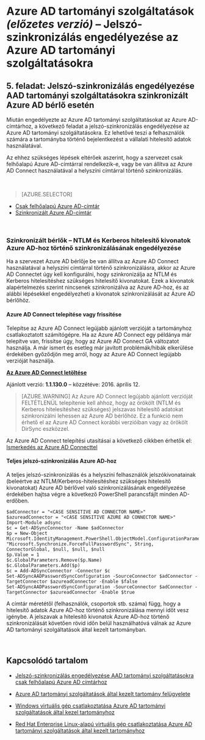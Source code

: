 <properties
    pageTitle="Azure AD tartományi szolgáltatások: Jelszó-szinkronizálás engedélyezése | Microsoft Azure"
    description="Ismerkedés az Azure Active Directory tartományi szolgáltatásokkal"
    services="active-directory-ds"
    documentationCenter=""
    authors="mahesh-unnikrishnan"
    manager="stevenpo"
    editor="curtand"/>

<tags
    ms.service="active-directory-ds"
    ms.workload="identity"
    ms.tgt_pltfrm="na"
    ms.devlang="na"
    ms.topic="get-started-article"
    ms.date="04/25/2016"
    ms.author="maheshu"/>

# Azure AD tartományi szolgáltatások *(előzetes verzió)* – Jelszó-szinkronizálás engedélyezése az Azure AD tartományi szolgáltatásokra

## 5. feladat: Jelszó-szinkronizálás engedélyezése AAD tartományi szolgáltatásokra szinkronizált Azure AD bérlő esetén
Miután engedélyezte az Azure AD tartományi szolgáltatásokat az Azure AD-címtárhoz, a következő feladat a jelszó-szinkronizálás engedélyezése az Azure AD tartományi szolgáltatásokra. Ez lehetővé teszi a felhasználók számára a tartományba történő bejelentkezést a vállalati hitelesítő adatok használatával.

Az ehhez szükséges lépések eltérőek aszerint, hogy a szervezet csak felhőalapú Azure AD-címtárral rendelkezik-e, vagy be van állítva az Azure AD Connect használatával a helyszíni címtárral történő szinkronizálás.

<br>

> [AZURE.SELECTOR]
- [Csak felhőalapú Azure AD-címtár](active-directory-ds-getting-started-password-sync.md)
- [Szinkronizált Azure AD-címtár](active-directory-ds-getting-started-password-sync-synced-tenant.md)

<br>

### Szinkronizált bérlők – NTLM és Kerberos hitelesítő kivonatok Azure AD-hoz történő szinkronizálásának engedélyezése
Ha a szervezet Azure AD bérlője be van állítva az Azure AD Connect használatával a helyszíni címtárral történő szinkronizálásra, akkor az Azure AD Connectet úgy kell konfigurálni, hogy szinkronizálja az NTLM és Kerberos hitelesítéshez szükséges hitelesítő kivonatokat. Ezek a kivonatok alapértelmezés szerint nincsenek szinkronizálva az Azure AD-hoz, és az alábbi lépésekkel engedélyezheti a kivonatok szinkronizálását az Azure AD bérlőhöz.

#### Azure AD Connect telepítése vagy frissítése

Telepítse az Azure AD Connect legújabb ajánlott verzióját a tartományhoz csatlakoztatott számítógépre. Ha az Azure AD Connect egy példánya már telepítve van, frissítse úgy, hogy az Azure AD Connect GA változatot használja. A már ismert és esetleg már javított problémák/hibák elkerülése érdekében győződjön meg arról, hogy az Azure AD Connect legújabb verzióját használja.

**[Az Azure AD Connect letöltése](http://www.microsoft.com/download/details.aspx?id=47594)**

Ajánlott verzió: **1.1.130.0** – közzétéve: 2016. április 12.

  > [AZURE.WARNING] Az Azure AD Connect legújabb ajánlott verzióját FELTÉTLENÜL telepítenie kell  ahhoz, hogy az örökölt (NTLM és Kerberos hitelesítéshez szükséges) jelszavas hitelesítő adatokat szinkronizálni lehessen az Azure AD bérlőhöz. Ez a funkció nem érhető el az Azure AD Connect korábbi verzióiban vagy az örökölt DirSync eszközzel.

Az Azure AD Connect telepítési utasításai a következő cikkben érhetők el: [Ismerkedés az Azure AD Connecttel](../active-directory/active-directory-aadconnect.md)


#### Teljes jelszó-szinkronizálás Azure AD-hoz

A teljes jelszó-szinkronizálás és a helyszíni felhasználók jelszókivonatainak (beleértve az NTLM/Kerberos-hitelesítéshez szükséges hitelesítő kivonatokat) Azure AD bérlővel való szinkronizálásának engedélyezése érdekében hajtsa végre a következő PowerShell parancsfájlt minden AD-erdőben.

```
$adConnector = "<CASE SENSITIVE AD CONNECTOR NAME>"  
$azureadConnector = "<CASE SENSITIVE AZURE AD CONNECTOR NAME>"  
Import-Module adsync  
$c = Get-ADSyncConnector -Name $adConnector  
$p = New-Object Microsoft.IdentityManagement.PowerShell.ObjectModel.ConfigurationParameter "Microsoft.Synchronize.ForceFullPasswordSync", String, ConnectorGlobal, $null, $null, $null
$p.Value = 1  
$c.GlobalParameters.Remove($p.Name)  
$c.GlobalParameters.Add($p)  
$c = Add-ADSyncConnector -Connector $c  
Set-ADSyncAADPasswordSyncConfiguration -SourceConnector $adConnector -TargetConnector $azureadConnector -Enable $false   
Set-ADSyncAADPasswordSyncConfiguration -SourceConnector $adConnector -TargetConnector $azureadConnector -Enable $true  
```

A címtár méretétől (felhasználók, csoportok stb. száma) függ, hogy a hitelesítő adatok Azure AD-hoz történő szinkronizálása mennyi időt vesz igénybe. A jelszavak a hitelesítő kivonatok Azure AD-hoz történő szinkronizálását követően rövid időn belül használhatóvá válnak az Azure AD tartományi szolgáltatások által kezelt tartományban.


<br>

## Kapcsolódó tartalom

- [Jelszó-szinkronizálás engedélyezése AAD tartományi szolgáltatásokra csak felhőalapú Azure AD címtárhoz](active-directory-ds-getting-started-password-sync.md)

- [Azure AD tartományi szolgáltatások által kezelt tartomány felügyelete](active-directory-ds-admin-guide-administer-domain.md)

- [Windows virtuális gép csatlakoztatása Azure AD tartományi szolgáltatások által kezel tartományhoz](active-directory-ds-admin-guide-join-windows-vm.md)

- [Red Hat Enterprise Linux-alapú virtuális gép csatlakoztatása Azure AD tartományi szolgáltatások által kezelt tartományhoz](active-directory-ds-admin-guide-join-rhel-linux-vm.md)



<!--HONumber=Jun16_HO2-->


